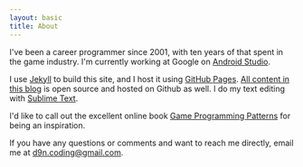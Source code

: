 ```yaml
---
layout: basic
title: About
---
```


I've been a career programmer since 2001, with ten years of that spent in the game industry. I'm currently working at Google on [Android Studio](http://developer.android.com/sdk/index.html).

I use [Jekyll](http://jekyllrb.com) to build this site, and I host it using [GitHub Pages](https://pages.github.com/). [All content in this blog](https://github.com/d9n/tryfinally/tree/master) is open source and hosted on Github as well. I do my text editing with [Sublime Text](https://www.sublimetext.com/).

I'd like to call out the excellent online book [Game Programming Patterns](http://gameprogrammingpatterns.com/) for being an inspiration.

If you have any questions or comments and want to reach me directly, email me at <d9n.coding@gmail.com>.